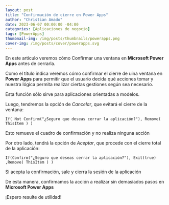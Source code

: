 ```yaml
---
layout: post
title: "Confirmación de cierre en Power Apps"
author: "Christian Amado"
date: 2023-06-07 00:00:00 -04:00
categories: [Aplicaciones de negocio]
tags: [PowerApps]
thumbnail-img: /img/posts/thumbnails/powerapps.png
cover-img: /img/posts/cover/powerapps.svg
---
```


En este artículo veremos cómo Confirmar una ventana en **Microsoft Power Apps** antes de cerrarla.

Como el título indica veremos cómo confirmar el cierre de uina ventana en **Power Apps** para permitir que el usuario decida qué acciones tomar y nuestra lógica permita realizar ciertas gestiones según sea necesario.

Esta función sólo sirve para aplicaciones orientadas a modelos.

<!--more-->

Luego, tendremos la opción de *Cancelar*, que evitará el cierre de la ventana:
```
If( Not Confirm("¿Seguro que deseas cerrar la aplicación?"), Remove( ThisItem ) )
```

Esto remueve el cuadro de confirmación y no realiza ninguna acción

Por otro lado, tendrá la opción de *Aceptar*, que procede con el cierre total de la aplicación:
```
If(Confirm("¿Seguro que deseas cerrar la aplicación?"), Exit(true) ,Remove( ThisItem ) )
```
Si acepta la confirmación, sale y cierra la sesión de la aplicación

De esta manera, confirmamos la acción a realizar sin demasiados pasos en **Microsoft Power Apps**

¡Espero resulte de utilidad!
